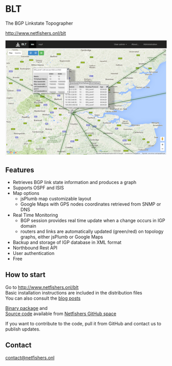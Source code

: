 # BLT
The BGP Linkstate Topographer

http://www.netfishers.onl/blt

![BLT 0.4.2 google maps view](/src/main/resources/www/img/blt-0.4.2.png)

## Features

* Retrieves BGP link state information and produces a graph
* Supports OSPF and ISIS
* Map options
  * jsPlumb map customizable layout
  * Google Maps with GPS nodes coordinates retrieved from SNMP or DNS
* Real Time Monitoring
  * BGP session provides real time update when a change occurs in IGP domain
  * routers and links are automatically updated (green/red) on topology graphs, either jsPlumb or Google Maps
* Backup and storage of IGP database in XML format
* Northbound Rest API
* User authentication
* Free

## How to start

Go to http://www.netfishers.onl/blt    
Basic installation instructions are included in the distribution files    
You can also consult the [blog posts](http://www.netfishers.onl/blog/category/blt)    

[Binary package](https://github.com/netfishers-onl/BLT/releases) and     
[Source code](https://github.com/netfishers-onl/BLT) available from [Netfishers GitHub space](https://github.com/netfishers-onl)

If you want to contribute to the code, pull it from GitHub and contact us to publish updates.

## Contact

contact@netfishers.onl
